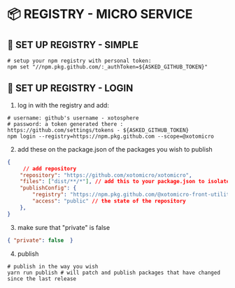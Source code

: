 # 📦 REGISTRY - MICRO SERVICE

## 🚀 SET UP REGISTRY - SIMPLE

```shell
# setup your npm registry with personal token:
npm set "//npm.pkg.github.com/:_authToken=${ASKED_GITHUB_TOKEN}"
```

## 🚀 SET UP REGISTRY - LOGIN

1. log in with the registry and add:

```shell
# username: github's username - xotosphere
# password: a token generated there : https://github.com/settings/tokens - ${ASKED_GITHUB_TOKEN}
npm login --registry=https://npm.pkg.github.com --scope=@xotomicro
```

2. add these on the package.json of the packages you wish to publish

```json
{
	 // add repository
    "repository": "https://github.com/xotomicro/xotomicro", 
    "files": ["dist/**/*"], // add this to your package.json to isolate what files will be published
    "publishConfig": {
        "registry": "https://npm.pkg.github.com/@xotomicro-front-utility-registry", // registrys destination
        "access": "public" // the state of the repository
    },
}
```

3. make sure that "private" is false

```json
{ "private": false  }
```

4. publish

```shell
# publish in the way you wish
yarn run publish # will patch and publish packages that have changed since the last release
```
